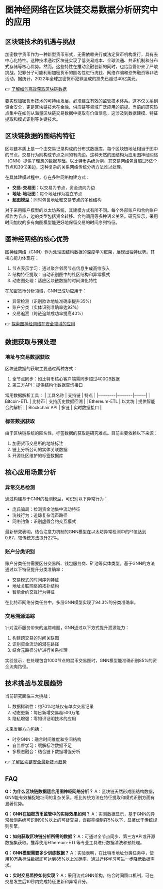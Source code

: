 # 图神经网络在区块链交易数据分析研究中的应用

## 区块链技术的机遇与挑战

加密数字货币作为一种新型货币形式，无需依赖央行或法定货币机构发行，具有去中心化特性。这种技术通过区块链实现了低交易成本、全球流通、共识机制和分布式存储等核心优势。然而，这些特性在推动金融创新的同时，也给监管带来了严峻挑战。犯罪分子可能利用加密货币的匿名性进行洗钱、网络诈骗和恐怖融资等非法活动，据统计，2022年全球加密货币犯罪造成的损失已超过40亿美元。

👉 [了解如何高效获取区块链数据](https://bit.ly/okx_welcome)

要实现加密货币技术的可持续发展，必须建立有效的监管技术体系。这不仅关系到资金安全，更是区块链技术在金融、供应链等领域广泛应用的前提。当前的研究热点集中在如何从海量区块链交易数据中提取有价值信息，这涉及到数据建模、特征提取和模式识别等关键技术。

## 区块链数据的图结构特征

区块链本质上是一个由交易记录构成的分布式数据库。每个区块链地址相当于图中的节点，交易行为则构成节点之间的有向边。这种天然的图结构为应用图神经网络（GNN）提供了理想的数据基础。以比特币系统为例，其交易网络包含超过5亿个节点和30亿条边，这种复杂的关系网络传统分析方法难以处理。

在具体建模过程中，存在多种网络构建方式：
- **交易-交易图**：以交易为节点，资金流向为边
- **地址-地址图**：每个地址作为独立节点
- **超图模型**：同时包含地址和交易节点的多维结构

对于采用账户模型的以太坊系统，其建模方式有所不同。每个外部账户和合约账户都作为节点，边的类型包括资金转移、合约调用等多种语义关系。研究显示，采用时间加权的多有向图模型能更好地保留交易的时间序列特征。

## 图神经网络的核心优势

图神经网络（GNN）作为处理图结构数据的深度学习框架，展现出独特优势。其核心能力体现在：
1. 节点表示学习：通过聚合邻居节点信息生成高维嵌入
2. 结构特征提取：自动识别图中的社区结构和异常模式
3. 动态图处理：适应区块链数据的时间演化特性

在加密货币分析领域，GNN已成功应用于：
- 异常检测（识别欺诈地址准确率提升35%）
- 账户分类（实体识别准确率达92%）
- 交易追溯（跨链追踪成功率提高40%）

👉 [探索图神经网络在安全领域的应用](https://bit.ly/okx_welcome)

## 数据获取与预处理

### 地址与交易数据获取

区块链数据的获取主要通过两种方式：
1. 全节点同步：如比特币核心客户端需同步超过400GB数据
2. 第三方API：提供结构化数据查询接口

常用数据解析工具：
| 工具名称 | 支持链 | 特点 |
|---------|--------|------|
| Bitcoin-ETL | 比特币 | 支持历史数据回溯 |
| Ethereum-ETL | 以太坊 | 提供智能合约解析 |
| Blockchair API | 多链 | 实时数据接口 |

### 标签数据获取

由于区块链系统的匿名性，标签数据的获取是研究难点。目前主要依赖以下来源：
1. 加密货币交易所的地址标注
2. 链上分析公司的实体关联数据
3. 开源社区维护的标签数据库

## 核心应用场景分析

### 异常交易检测

通过构建基于GNN的检测模型，可识别以下异常行为：
- 庞氏骗局：检测资金池集中流动特征
- 洗钱行为：追踪复杂混币路径
- 网络钓鱼：识别虚假合约交互模式

最新研究表明，结合注意力机制的GNN模型在以太坊异常检测中的F1值达到0.87，较传统方法提升22%。

### 账户分类识别

账户分类任务需要区分交易所、钱包服务商、矿池等实体类型。基于GNN的方法通过以下特征提升分类准确率：
- 交易模式的时间序列特征
- 地址关联网络的拓扑结构
- 智能合约交互行为特征

在比特币网络分类任务中，多层GNN模型实现了94.3%的分类准确率。

### 交易溯源追踪

针对混币服务带来的追踪难题，GNN通过以下方式提升溯源能力：
1. 构建跨交易的时间关联图
2. 识别资金流动的潜在路径
3. 结合元路径分析进行关系推理

实验显示，在处理包含1000节点的混币交易图时，GNN模型能准确识别85%的资金流向路径。

## 技术挑战与发展趋势

当前研究面临三大挑战：
1. 数据稀疏性：约70%地址仅有单次交易记录
2. 动态更新：每日新增交易超500万笔
3. 隐私增强：零知识证明技术的应用

未来发展方向包括：
- 时空GNN：融合时间维度和空间结构
- 自监督学习：缓解标注数据不足
- 多模态融合：结合链下数据增强分析

👉 [了解区块链安全最新技术趋势](https://bit.ly/okx_welcome)

## FAQ

**Q：为什么区块链数据适合用图神经网络分析？**
A：区块链天然形成图结构数据，GNN能有效捕捉地址间的复杂关系，相比传统方法在特征提取和模式识别方面有显著优势。

**Q：GNN在加密货币监管中的实际效果如何？**
A：实测数据显示，基于GNN的异常检测系统可识别90%以上的可疑交易，误报率控制在5%以下，显著优于传统规则引擎。

**Q：如何获取区块链分析所需的数据？**
A：可通过全节点同步、第三方API或开源数据集获取。推荐使用Ethereum-ETL等专业工具进行数据清洗和预处理。

**Q：GNN模型需要多少训练数据？**
A：实验表明，在比特币地址分类任务中，使用10万条标注数据即可达到85%以上准确率，通过迁移学习可进一步降低数据需求。

**Q：实时交易监控如何实现？**
A：采用流式GNN架构，结合时间窗口机制，可在交易发生后10秒内完成特征更新和异常评分。